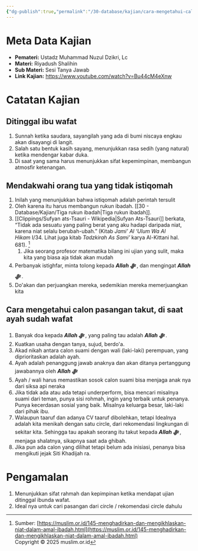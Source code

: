 ```yaml
---
{"dg-publish":true,"permalink":"/30-database/kajian/cara-mengetahui-calon-pasangan-takut-kepada-allah/","tags":["kajian"]}
---
```





# Meta Data Kajian 
<div><ul class="dataview list-view-ul"><li><span><strong>Pemateri:</strong> Ustadz Muhammad Nuzul Dzikri, Lc</span></li><li><span><strong>Materi:</strong> Riyadush Shalihin</span></li><li><span><strong>Sub Materi:</strong> Sesi Tanya Jawab</span></li><li><span><strong>Link Kajian:</strong> <a rel="noopener nofollow" class="external-link" href="https://www.youtube.com/watch?v=Bu44cM4eXnw" target="_blank">https://www.youtube.com/watch?v=Bu44cM4eXnw</a></span></li></ul></div>

# Catatan Kajian
## Ditinggal ibu wafat
1. Sunnah ketika saudara, sayangilah yang ada di bumi niscaya engkau akan disayangi di langit.
2. Salah satu bentuk kasih sayang, menunjukkan rasa sedih (yang natural) ketika mendengar kabar duka.
3. Di saat yang sama harus menunjukkan sifat kepemimpinan, membangun atmosfir ketenangan.

## Mendakwahi orang tua yang tidak istiqomah
1. Inilah yang menunjukkan bahwa istiqomah adalah perintah tersulit
2. Oleh karena itu harus membangun rukun ibadah. [[30 - Database/Kajian/Tiga rukun ibadah\|Tiga rukun ibadah]]. 
3.  [[Clippings/Sufyan ats-Tsauri - Wikipedia\|Sufyan Ats-Tsauri]] berkata, “Tidak ada sesuatu yang paling berat yang aku hadapi daripada niat, karena niat selalu berubah-ubah.” (Kitab _Jami’ Al ‘Ulum Wa Al Hikam_ I/34. Lihat juga kitab _Tadzkirah As Sami’_ karya Al-Kittani hal. 681).  [^1]
	1. Jika seorang profesor matematika bilang ini ujian yang sulit, maka kita yang biasa aja tidak akan mudah
4. Perbanyak istighfar, minta tolong kepada ***Allah ﷻ*** , dan mengingat ***Allah ﷻ*** .
5. Do'akan dan perjuangkan mereka, sedemikian mereka memerjuangkan kita

## Cara mengetahui calon pasangan takut, di saat ayah sudah wafat
1. Banyak doa kepada ***Allah ﷻ*** , yang paling tau adalah ***Allah ﷻ*** .
2. Kuatkan usaha dengan tanya, sujud, berdo'a.
3. Akad nikah antara calon suami dengan wali (laki-laki) perempuan, yang diprioritaskan adalah ayah.
4. Ayah adalah penanggung jawab anaknya dan akan ditanya pertanggung jawabannya oleh ***Allah ﷻ*** 
5. Ayah / wali harus memastikan sosok calon suami bisa menjaga anak nya dari siksa api neraka
6. Jika tidak ada atau ada tetapi underperform, bisa mencari misalnya suami dari teman, punya sisi rohmah, ingin yang terbaik untuk penanya. Punya kecerdasan sosial yang baik. Misalnya keluarga besar, laki-laki dari pihak ibu.
7. Walaupun taaruf dan adanya CV taaruf dibolehkan, tetapi Idealnya adalah kita menikah dengan satu circle, dari rekomendasi lingkungan di sekitar kita. Sehingga tau apakah seorang itu takut kepada ***Allah ﷻ*** , menjaga shalatnya, sikapnya saat ada ghibah.
8. Jika pun ada calon yang dilihat tetapi belum ada inisiasi, penanya bisa mengikuti jejak Siti Khadijah ra. 
  

# Pengamalan
1. Menunjukkan sifat rahmah dan kepimpinan ketika mendapat ujian ditinggal ibunda wafat.
2. Ideal nya untuk cari pasangan dari circle / rekomendasi circle dahulu
 
 

[^1]: Sumber: [https://muslim.or.id/145-menghadirkan-dan-mengikhlaskan-niat-dalam-amal-ibadah.html](https://muslim.or.id/145-menghadirkan-dan-mengikhlaskan-niat-dalam-amal-ibadah.html)  
	Copyright © 2025 muslim.or.id
